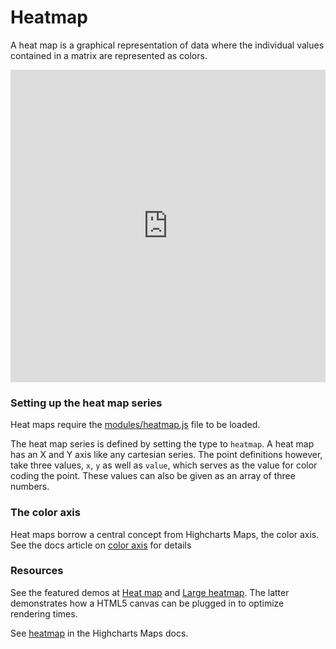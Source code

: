 # Heatmap

A heat map is a graphical representation of data where the individual values contained in a matrix are represented as colors.

<iframe style="width: 100%; border: none; height: 500px;" src=https://www.highcharts.com/samples/embed/highcharts/demo/heatmap allow="fullscreen"></iframe>

### Setting up the heat map series

Heat maps require the [modules/heatmap.js](https://code.highcharts.com/modules/heatmap.js) file to be loaded.

The heat map series is defined by setting the type to `heatmap`. A heat map has an X and Y axis like any cartesian series. The point definitions however, take three values, `x`, `y` as well as `value`, which serves as the value for color coding the point. These values can also be given as an array of three numbers.

### The color axis

Heat maps borrow a central concept from Highcharts Maps, the color axis. See the docs article on [color axis](https://highcharts.com/docs/maps/color-axis/) for details

### Resources

See the featured demos at [Heat map](https://highcharts.com/demo/heatmap/) and [Large heatmap](https://highcharts.com/demo/heatmap-canvas/). The latter demonstrates how a HTML5 canvas can be plugged in to optimize rendering times.

See [heatmap](https://api.highcharts.com/highmaps/plotOptions.heatmap) in the Highcharts Maps docs.
